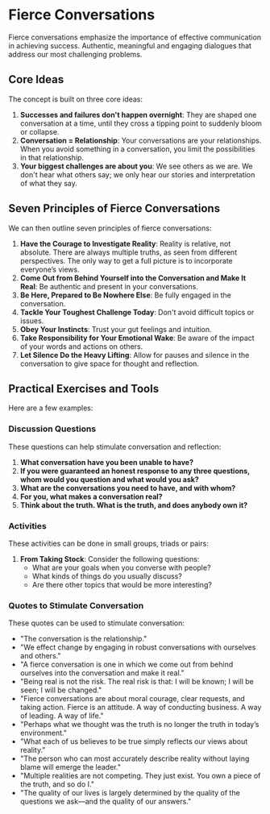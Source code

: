 # Fierce Conversations

Fierce conversations emphasize the importance of effective communication in achieving success. Authentic, meaningful and engaging dialogues that address our most challenging problems.

## Core Ideas

The concept is built on three core ideas:

1. **Successes and failures don't happen overnight**: They are shaped one conversation at a time, until they cross a tipping point to suddenly bloom or collapse.
2. **Conversation = Relationship**: Your conversations are your relationships. When you avoid something in a conversation, you limit the possibilities in that relationship.
3. **Your biggest challenges are about you**: We see others as we are. We don't hear what others say; we only hear our stories and interpretation of what they say.

## Seven Principles of Fierce Conversations

We can then outline seven principles of fierce conversations:

1. **Have the Courage to Investigate Reality**: Reality is relative, not absolute. There are always multiple truths, as seen from different perspectives. The only way to get a full picture is to incorporate everyone’s views.
2. **Come Out from Behind Yourself into the Conversation and Make It Real**: Be authentic and present in your conversations.
3. **Be Here, Prepared to Be Nowhere Else**: Be fully engaged in the conversation.
4. **Tackle Your Toughest Challenge Today**: Don't avoid difficult topics or issues.
5. **Obey Your Instincts**: Trust your gut feelings and intuition.
6. **Take Responsibility for Your Emotional Wake**: Be aware of the impact of your words and actions on others.
7. **Let Silence Do the Heavy Lifting**: Allow for pauses and silence in the conversation to give space for thought and reflection.

## Practical Exercises and Tools

Here are a few examples:

### Discussion Questions

These questions can help stimulate conversation and reflection:

1. **What conversation have you been unable to have?**
2. **If you were guaranteed an honest response to any three questions, whom would you question and what would you ask?**
3. **What are the conversations you need to have, and with whom?**
4. **For you, what makes a conversation real?**
5. **Think about the truth. What is the truth, and does anybody own it?**

### Activities

These activities can be done in small groups, triads or pairs:

1. **From Taking Stock**: Consider the following questions:
    - What are your goals when you converse with people?
    - What kinds of things do you usually discuss?
    - Are there other topics that would be more interesting?

### Quotes to Stimulate Conversation

These quotes can be used to stimulate conversation:

- "The conversation is the relationship."
- "We effect change by engaging in robust conversations with ourselves and others."
- "A fierce conversation is one in which we come out from behind ourselves into the conversation and make it real."
- "Being real is not the risk. The real risk is that: I will be known; I will be seen; I will be changed."
- "Fierce conversations are about moral courage, clear requests, and taking action. Fierce is an attitude. A way of conducting business. A way of leading. A way of life."
- "Perhaps what we thought was the truth is no longer the truth in today’s environment."
- "What each of us believes to be true simply reflects our views about reality."
- "The person who can most accurately describe reality without laying blame will emerge the leader."
- "Multiple realities are not competing. They just exist. You own a piece of the truth, and so do I."
- "The quality of our lives is largely determined by the quality of the questions we ask—and the quality of our answers."
